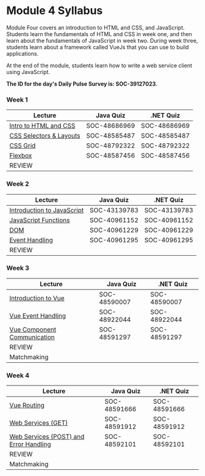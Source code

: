 # Module 4 Syllabus

Module Four covers an introduction to HTML and CSS, and JavaScript. Students learn the fundamentals of HTML and CSS in week one, and then learn about the fundamentals of JavaScript in week two. During week three, students learn about a framework called VueJs that you can use to build applications.

At the end of the module, students learn how to write a web service client using JavaScript.

**The ID for the day's Daily Pulse Survey is: SOC-39127023.**

### Week 1 ###
| Lecture | Java Quiz | .NET Quiz |
| ------| -------- | -------- |
| [Intro to HTML and CSS](01_Intro_HTML_CSS/lecture-notes/README.md) | SOC-48686969 | SOC-48686969 |
| [CSS Selectors & Layouts](10_CSS_Selectors/lecture-notes/README.md) | SOC-48585487 | SOC-48585487 |
| [CSS Grid](11_CSS_Grid/lecture-notes/README.md) | SOC-48792322 | SOC-48792322 |
| [Flexbox](12_Flexbox/lecture-notes/README.md) | SOC-48587456 | SOC-48587456 |
| REVIEW |  |  |

### Week 2 ###
| Lecture | Java Quiz | .NET Quiz |
| ------| -------- | -------- |
| [Introduction to JavaScript](20_Introduction_to_JavaScript/lecture-notes/README.md) | SOC-43139783 | SOC-43139783 |
| [JavaScript Functions](21_JavaScript_Functions/lecture-notes/README.md) | SOC-40961152 | SOC-40961152 |
| [DOM](22_DOM/lecture-notes/README.md) | SOC-40961229 | SOC-40961229 |
| [Event Handling](23_Event_Handling/lecture-notes/README.md) | SOC-40961295 | SOC-40961295 |
| REVIEW |  |  |

### Week 3 ###
| Lecture | Java Quiz | .NET Quiz |
| ------| -------- | -------- |
| [Introduction to Vue](30_Introduction_to_Vue_and_Data_Binding/lecture-notes/README.md) | SOC-48590007 | SOC-48590007 |
| [Vue Event Handling](31_Vue_Event_Handling/lecture-notes/README.md) | SOC-48922044 | SOC-48922044 |
| [Vue Component Communication](32_Vue_Component_Communication/lecture-notes/README.md) | SOC-48591297 | SOC-48591297 |
| REVIEW |  |  |
| Matchmaking | | |


### Week 4 ###
| Lecture | Java Quiz | .NET Quiz |
| ------| -------- | -------- |
| [Vue Routing](40_Vue_Routing/lecture-notes/README.md) |SOC-48591666 | SOC-48591666 |
| [Web Services (GET)](41_Web_Services_GET/lecture-notes/README.md) |SOC-48591912 | SOC-48591912 |
| [Web Services (POST) and Error Handling](42_Web_Services_POST/lecture-notes/README.md) |SOC-48592101 | SOC-48592101  |
| REVIEW |  |  |
| Matchmaking | | |